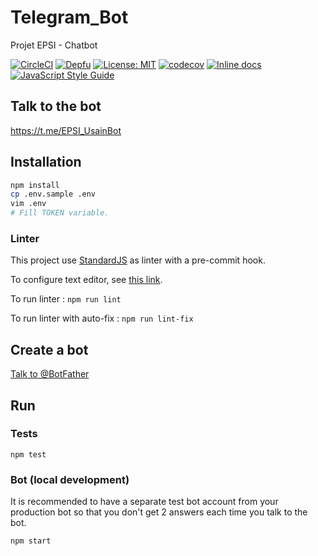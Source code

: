 # Telegram_Bot

Projet EPSI - Chatbot

[![CircleCI](https://circleci.com/gh/sylvainmetayer/Telegram_Bot.svg?style=svg&circle-token=bc0dcd04151af502a6891e8f392a24c192a34eaf)](https://circleci.com/gh/sylvainmetayer/Telegram_Bot) [![Depfu](https://badges.depfu.com/badges/b314c580f48dc20e650a666550951169/overview.svg)](https://depfu.com/repos/sylvainmetayer/Telegram_Bot) [![License: MIT](https://img.shields.io/badge/License-MIT-yellow.svg)](https://opensource.org/licenses/MIT)  [![codecov](https://codecov.io/gh/sylvainmetayer/Telegram_Bot/branch/master/graph/badge.svg)](https://codecov.io/gh/sylvainmetayer/Telegram_Bot) [![Inline docs](http://inch-ci.org/github/sylvainmetayer/Telegram_Bot.svg?branch=master)](http://inch-ci.org/github/sylvainmetayer/Telegram_Bot) [![JavaScript Style Guide](https://img.shields.io/badge/code_style-standard-brightgreen.svg)](https://standardjs.com)

## Talk to the bot 

https://t.me/EPSI_UsainBot

## Installation

```bash
npm install
cp .env.sample .env
vim .env
# Fill TOKEN variable.
```

### Linter

This project use [StandardJS](https://standardjs.com) as linter with a pre-commit hook.

To configure text editor, see [this link](https://standardjs.com/#are-there-text-editor-plugins).

To run linter : `npm run lint`

To run linter with auto-fix : `npm run lint-fix`

## Create a bot

[Talk to @BotFather](https://core.telegram.org/bots#3-how-do-i-create-a-bot)

## Run

### Tests

`npm test`

### Bot (local development)

It is recommended to have a separate test bot account from your production bot so that you don't get 2 answers each time you talk to the bot.

`npm start`
